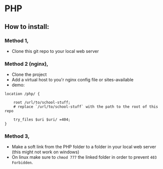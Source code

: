 # PHP

## How to install:

### Method 1,
- Clone this git repo to your local web server

### Method 2 (nginx),
- Clone the project
- Add a virtual host to you'r nginx config file or sites-available  
- demo:
```
location /php/ {

    root /url/to/school-stuff;
    # replace `/url/to/school-stuff` with the path to the root of this repo

    try_files $uri $uri/ =404;
}
```

### Method 3,
- Make a soft link from the PHP folder to a folder in your local web server (this might not work on windows)
- On linux make sure to `chmod 777` the linked folder in order to prevent `403 Forbidden`.

